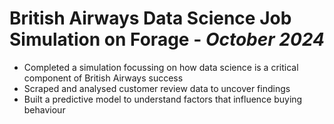 <h1>British Airways Data Science Job Simulation on Forage - <i> October 2024 </i> </h1>

<ul>
 <li>Completed a simulation focussing on how data science is a critical component of British Airways success
 <li>Scraped and analysed customer review data to uncover findings
 <li>Built a predictive model to understand factors that influence buying behaviour
</ul>
